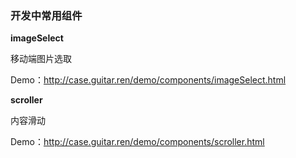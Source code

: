 

### 开发中常用组件



**imageSelect**

移动端图片选取

Demo：http://case.guitar.ren/demo/components/imageSelect.html



**scroller**

内容滑动

Demo：http://case.guitar.ren/demo/components/scroller.html



